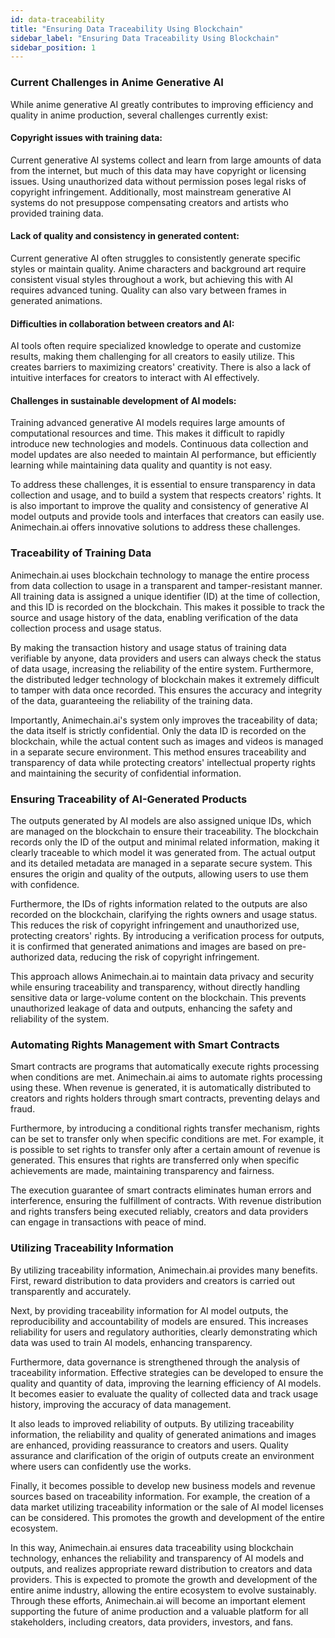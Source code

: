 ```yaml
---
id: data-traceability
title: "Ensuring Data Traceability Using Blockchain"
sidebar_label: "Ensuring Data Traceability Using Blockchain"
sidebar_position: 1
---
```


### Current Challenges in Anime Generative AI

While anime generative AI greatly contributes to improving efficiency and quality in anime production, several challenges currently exist:


#### Copyright issues with training data: 

Current generative AI systems collect and learn from large amounts of data from the internet, but much of this data may have copyright or licensing issues. Using unauthorized data without permission poses legal risks of copyright infringement. Additionally, most mainstream generative AI systems do not presuppose compensating creators and artists who provided training data.


#### Lack of quality and consistency in generated content: 

Current generative AI often struggles to consistently generate specific styles or maintain quality. Anime characters and background art require consistent visual styles throughout a work, but achieving this with AI requires advanced tuning. Quality can also vary between frames in generated animations.


#### Difficulties in collaboration between creators and AI: 

AI tools often require specialized knowledge to operate and customize results, making them challenging for all creators to easily utilize. This creates barriers to maximizing creators' creativity. There is also a lack of intuitive interfaces for creators to interact with AI effectively.


#### Challenges in sustainable development of AI models: 

Training advanced generative AI models requires large amounts of computational resources and time. This makes it difficult to rapidly introduce new technologies and models. Continuous data collection and model updates are also needed to maintain AI performance, but efficiently learning while maintaining data quality and quantity is not easy.

To address these challenges, it is essential to ensure transparency in data collection and usage, and to build a system that respects creators' rights. It is also important to improve the quality and consistency of generative AI model outputs and provide tools and interfaces that creators can easily use. Animechain.ai offers innovative solutions to address these challenges.


### Traceability of Training Data

Animechain.ai uses blockchain technology to manage the entire process from data collection to usage in a transparent and tamper-resistant manner. All training data is assigned a unique identifier (ID) at the time of collection, and this ID is recorded on the blockchain. This makes it possible to track the source and usage history of the data, enabling verification of the data collection process and usage status.

By making the transaction history and usage status of training data verifiable by anyone, data providers and users can always check the status of data usage, increasing the reliability of the entire system. Furthermore, the distributed ledger technology of blockchain makes it extremely difficult to tamper with data once recorded. This ensures the accuracy and integrity of the data, guaranteeing the reliability of the training data.

Importantly, Animechain.ai's system only improves the traceability of data; the data itself is strictly confidential. Only the data ID is recorded on the blockchain, while the actual content such as images and videos is managed in a separate secure environment. This method ensures traceability and transparency of data while protecting creators' intellectual property rights and maintaining the security of confidential information.


### Ensuring Traceability of AI-Generated Products

The outputs generated by AI models are also assigned unique IDs, which are managed on the blockchain to ensure their traceability. The blockchain records only the ID of the output and minimal related information, making it clearly traceable to which model it was generated from. The actual output and its detailed metadata are managed in a separate secure system. This ensures the origin and quality of the outputs, allowing users to use them with confidence.

Furthermore, the IDs of rights information related to the outputs are also recorded on the blockchain, clarifying the rights owners and usage status. This reduces the risk of copyright infringement and unauthorized use, protecting creators' rights. By introducing a verification process for outputs, it is confirmed that generated animations and images are based on pre-authorized data, reducing the risk of copyright infringement.

This approach allows Animechain.ai to maintain data privacy and security while ensuring traceability and transparency, without directly handling sensitive data or large-volume content on the blockchain. This prevents unauthorized leakage of data and outputs, enhancing the safety and reliability of the system.


### Automating Rights Management with Smart Contracts

Smart contracts are programs that automatically execute rights processing when conditions are met. Animechain.ai aims to automate rights processing using these. When revenue is generated, it is automatically distributed to creators and rights holders through smart contracts, preventing delays and fraud.

Furthermore, by introducing a conditional rights transfer mechanism, rights can be set to transfer only when specific conditions are met. For example, it is possible to set rights to transfer only after a certain amount of revenue is generated. This ensures that rights are transferred only when specific achievements are made, maintaining transparency and fairness.

The execution guarantee of smart contracts eliminates human errors and interference, ensuring the fulfillment of contracts. With revenue distribution and rights transfers being executed reliably, creators and data providers can engage in transactions with peace of mind.


### Utilizing Traceability Information

By utilizing traceability information, Animechain.ai provides many benefits. First, reward distribution to data providers and creators is carried out transparently and accurately.

Next, by providing traceability information for AI model outputs, the reproducibility and accountability of models are ensured. This increases reliability for users and regulatory authorities, clearly demonstrating which data was used to train AI models, enhancing transparency.

Furthermore, data governance is strengthened through the analysis of traceability information. Effective strategies can be developed to ensure the quality and quantity of data, improving the learning efficiency of AI models. It becomes easier to evaluate the quality of collected data and track usage history, improving the accuracy of data management.

It also leads to improved reliability of outputs. By utilizing traceability information, the reliability and quality of generated animations and images are enhanced, providing reassurance to creators and users. Quality assurance and clarification of the origin of outputs create an environment where users can confidently use the works.

Finally, it becomes possible to develop new business models and revenue sources based on traceability information. For example, the creation of a data market utilizing traceability information or the sale of AI model licenses can be considered. This promotes the growth and development of the entire ecosystem.

In this way, Animechain.ai ensures data traceability using blockchain technology, enhances the reliability and transparency of AI models and outputs, and realizes appropriate reward distribution to creators and data providers. This is expected to promote the growth and development of the entire anime industry, allowing the entire ecosystem to evolve sustainably. Through these efforts, Animechain.ai will become an important element supporting the future of anime production and a valuable platform for all stakeholders, including creators, data providers, investors, and fans.

